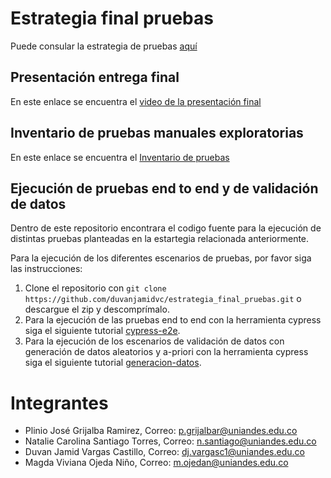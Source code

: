 # Estrategia final pruebas
Puede consular la estrategia de pruebas [aquí](https://drive.google.com/file/d/1ny6Wr8vRiifF-pj5tmfgMkWm59zqPieb/view?usp=sharing)

## Presentación entrega final
En este enlace se encuentra el [video de la presentación final](https://drive.google.com/file/d/1UXX6-3Z9bQnMb_CyVSCORmhoeeISl1TV/view?usp=sharing)

## Inventario de pruebas manuales exploratorias
En este enlace se encuentra el [Inventario de pruebas](https://docs.google.com/spreadsheets/d/1XtZmVOyZf9qPfCrH6DZhE-2XPEByrG8c/edit?usp=sharing&ouid=106675374400651922730&rtpof=true&sd=true)

## Ejecución de pruebas end to end y de validación de datos
Dentro de este repositorio encontrara el codigo fuente para la ejecución de distintas pruebas planteadas en la estartegia relacionada anteriormente.

Para la ejecución de los diferentes escenarios de pruebas, por favor siga las instrucciones:
1. Clone el repositorio con ```git clone https://github.com/duvanjamidvc/estrategia_final_pruebas.git``` o descargue el zip y descomprímalo.
2. Para la ejecución de las pruebas end to end con la herramienta cypress siga el siguiente tutorial [cypress-e2e](cypress-e2e/README.md).
3. Para la ejecución de los escenarios de validación de datos con generación de datos aleatorios y a-priori con la herramienta cypress siga el siguiente tutorial [generacion-datos](escenarios-validacion-datos/README.md).

# Integrantes
- Plinio José Grijalba Ramirez, Correo: p.grijalbar@uniandes.edu.co
- Natalie Carolina Santiago Torres, Correo: n.santiago@uniandes.edu.co
- Duvan Jamid Vargas Castillo, Correo: dj.vargasc1@uniandes.edu.co
- Magda Viviana Ojeda Niño, Correo: m.ojedan@uniandes.edu.co
